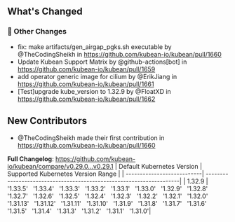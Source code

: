 <!-- Release notes generated using configuration in .github/release.yml at v0.29.1 -->

## What's Changed
### 🔨 Other Changes
* fix: make artifacts/gen_airgap_pgks.sh executable by @TheCodingSheikh in https://github.com/kubean-io/kubean/pull/1660
* Update Kubean Support Matrix by @github-actions[bot] in https://github.com/kubean-io/kubean/pull/1659
* add operator generic image for cilium by @ErikJiang in https://github.com/kubean-io/kubean/pull/1661
* [Test]upgrade kube_version to 1.32.9 by @FloatXD in https://github.com/kubean-io/kubean/pull/1662

## New Contributors
* @TheCodingSheikh made their first contribution in https://github.com/kubean-io/kubean/pull/1660

**Full Changelog**: https://github.com/kubean-io/kubean/compare/v0.29.0...v0.29.1
| Default Kubernetes Version | Supported Kubernetes Version Range                                   |
| ---------------------------| ---------------------------------------------------------------------|
| 1.32.9                  |  '1.33.5' &nbsp; '1.33.4' &nbsp; '1.33.3' &nbsp; '1.33.2' &nbsp; '1.33.1' &nbsp; '1.33.0' &nbsp; '1.32.9' &nbsp; '1.32.8' &nbsp; '1.32.7' &nbsp; '1.32.6' &nbsp; '1.32.5' &nbsp; '1.32.4' &nbsp; '1.32.3' &nbsp; '1.32.2' &nbsp; '1.32.1' &nbsp; '1.32.0' &nbsp; '1.31.13' &nbsp; '1.31.12' &nbsp; '1.31.11' &nbsp; '1.31.10' &nbsp; '1.31.9' &nbsp; '1.31.8' &nbsp; '1.31.7' &nbsp; '1.31.6' &nbsp; '1.31.5' &nbsp; '1.31.4' &nbsp; '1.31.3' &nbsp; '1.31.2' &nbsp; '1.31.1' &nbsp; '1.31.0'|
